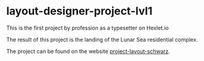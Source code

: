 # layout-designer-project-lvl1

This is the first project by profession as a typesetter on Hexlet.io

The result of this project is the landing of the Lunar Sea residential complex.

The project can be found on the website [project-layout-schwarz](http://project-layout-schwarz.surge.sh).